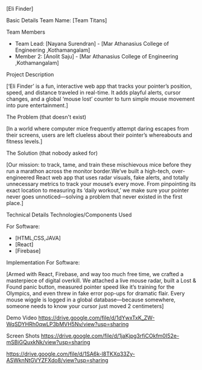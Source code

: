 [Eli Finder] 


Basic Details
Team Name: [Team Titans]


Team Members
- Team Lead: [Nayana Surendran] - [Mar Athanasius College of Engineering ,Kothamangalam]
- Member 2: [Anolit Saju] - [Mar Athanasius College of Engineering ,Kothamangalam]

Project Description

[‘Eli Finder’ is a fun, interactive web app that tracks your pointer’s position, speed, and distance traveled in real-time. It adds playful alerts, cursor changes, and a global ‘mouse lost’ counter to turn simple mouse movement into pure entertainment.]

 The Problem (that doesn't exist)

[In a world where computer mice frequently attempt daring escapes from their screens, users are left clueless about their pointer’s whereabouts and fitness levels.]

The Solution (that nobody asked for)

[Our mission: to track, tame, and train these mischievous mice before they run a marathon across the monitor border.We’ve built a high-tech, over-engineered React web app that uses radar visuals, fake alerts, and totally unnecessary metrics to track your mouse’s every move. From pinpointing its exact location to measuring its ‘daily workout,’ we make sure your pointer never goes unnoticed—solving a problem that never existed in the first place.]

Technical Details
Technologies/Components Used

For Software:
- [HTML,CSS,JAVA]
- [React]
- [Firebase]


Implementation
For Software:

[Armed with React, Firebase, and way too much free time, we crafted a masterpiece of digital overkill. We attached a live mouse radar, built a Lost & Found panic button, measured pointer speed like it’s training for the Olympics, and even threw in fake error pop-ups for dramatic flair. Every mouse wiggle is logged in a global database—because somewhere, someone needs to know your cursor just moved 2 centimeters]


Demo Video
https://drive.google.com/file/d/1dYwxTxK_ZW-WqSDYHRh0qwLP3bMVH5Nv/view?usp=sharing

Screen Shots
https://drive.google.com/file/d/1jaKjpg3rfiCOkfm0I52e-mSBiGQuxkNk/view?usp=sharing

https://drive.google.com/file/d/1SA6k-l8TKXq33Zy-ASWknNtGVYZFXdo8/view?usp=sharing
